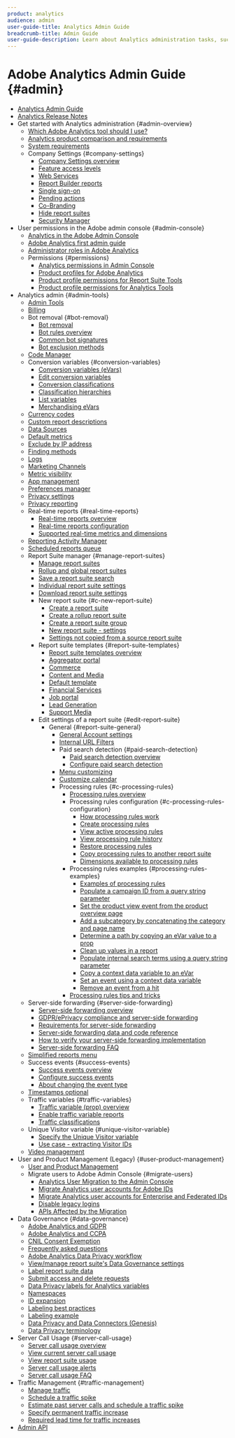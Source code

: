 ```yaml
---
product: analytics
audience: admin
user-guide-title: Analytics Admin Guide
breadcrumb-title: Admin Guide
user-guide-description: Learn about Analytics administration tasks, such managing users and products in the Experience Cloud Admin Console, configuring report suites, and more.
---
```


# Adobe Analytics Admin Guide {#admin}

+ [Analytics Admin Guide](home.md)
+ [Analytics Release Notes](https://experienceleague.adobe.com/docs/analytics/release-notes/latest.html)
+ Get started with Analytics administration {#admin-overview}
  + [Which Adobe Analytics tool should I use?](get-started/which-analytics-tool.md)
  + [Analytics product comparison and requirements](get-started/analytics-product-comparison.md)
  + [System requirements](get-started/sys-reqs.md)
  + Company Settings {#company-settings}
    + [Company Settings overview](get-started/company/c-company-settings.md)
    + [Feature access levels](get-started/company/feature-access-levels.md)
    + [Web Services](get-started/company/web-services-admin.md)
    + [Report Builder reports](get-started/company/report-builder-reports-admin.md)
    + [Single sign-on](get-started/company/single-signon-admin.md)
    + [Pending actions](get-started/company/pending-actions-admin.md)
    + [Co-Branding](get-started/company/co-branding-admin.md)
    + [Hide report suites](get-started/company/c-hide-report-suites.md)
    + [Security Manager](get-started/company/security-manager.md)
+ User permissions in the Adobe admin console {#admin-console}
  + [Analytics in the Adobe Admin Console](admin-console/home.md)
  + [Adobe Analytics first admin guide](admin-console/first-admin-guide.md)
  + [Administrator roles in Adobe Analytics](admin-console/admin-roles-in-analytics.md)
  + Permissions {#permissions}
    + [Analytics permissions in Admin Console](admin-console/permissions/summary-tables.md)
    + [Product profiles for Adobe Analytics](admin-console/permissions/product-profile.md)
    + [Product profile permissions for Report Suite Tools](admin-console/permissions/report-suite-tools.md)
    + [Product profile permissions for Analytics Tools](admin-console/permissions/analytics-tools.md)
+ Analytics admin {#admin-tools}
  + [Admin Tools](admin/c-admin-tools.md)
  + [Billing](admin/billing-admin.md)
  + Bot removal {#bot-removal}
    + [Bot removal](admin/bot-removal/bot-removal.md)
    + [Bot rules overview](admin/bot-removal/bot-rules.md)
    + [Common bot signatures](admin/bot-removal/bot-signatures.md)
    + [Bot exclusion methods](admin/bot-removal/bot-exclusion-methods.md)
  + [Code Manager](admin/code-manager-admin.md)
  + Conversion variables {#conversion-variables}
    + [Conversion variables (eVars)](admin/conversion-var-admin/conversion-var-admin.md)
    + [Edit conversion variables](admin/conversion-var-admin/t-conversion-variables-admin.md)
    + [Conversion classifications](admin/conversion-var-admin/conversion-classifications.md)
    + [Classification hierarchies](admin/conversion-var-admin/classification-hierarchies.md)
    + [List variables](admin/conversion-var-admin/list-var-admin.md)
    + [Merchandising eVars](admin/conversion-var-admin/merchandising-evars.md)
  + [Currency codes](admin/currency.md)
  + [Custom report descriptions](admin/custom-desc-admin.md)
  + [Data Sources](admin/data-sources.md)
  + [Default metrics](admin/default-metrics.md)
  + [Exclude by IP address](admin/exclude-ip.md)
  + [Finding methods](admin/finding-methods.md)
  + [Logs](admin/logs.md)
  + [Marketing Channels](admin/marketing-channels-admin.md)
  + [Metric visibility](admin/metric-visibility.md)
  + [App management](admin/mobile-management.md)
  + [Preferences manager](admin/preferences-manager.md)
  + [Privacy settings](admin/privacy-settings.md)
  + [Privacy reporting](admin/privacy-reporting.md)
  + Real-time reports {#real-time-reports}
    + [Real-time reports overview](admin/realtime/realtime.md)
    + [Real-time reports configuration](admin/realtime/t-realtime-admin.md)
    + [Supported real-time metrics and dimensions](admin/realtime/realtime-metrics.md)
  + [Reporting Activity Manager](admin/reporting-activity.md)
  + [Scheduled reports queue](admin/scheduled-reports-admin.md)
  + Report Suite manager {#manage-report-suites}
    + [Manage report suites](admin/c-manage-report-suites/report-suites-admin.md)
    + [Rollup and global report suites](admin/c-manage-report-suites/rollup-report-suite.md)
    + [Save a report suite search](admin/c-manage-report-suites/t-report-suite-saved-search.md)
    + [Individual report suite settings](admin/c-manage-report-suites/individual-rs-settings.md)
    + [Download report suite settings](admin/c-manage-report-suites/t-download-rs-settings.md)
    + New report suite {#c-new-report-suite}
      + [Create a report suite](admin/c-manage-report-suites/c-new-report-suite/t-create-a-report-suite.md)
      + [Create a rollup report suite](admin/c-manage-report-suites/c-new-report-suite/t-rollups.md)
      + [Create a report suite group](admin/c-manage-report-suites/c-new-report-suite/t-create-rs-group.md)
      + [New report suite - settings](admin/c-manage-report-suites/c-new-report-suite/new-report-suite.md)
      + [Settings not copied from a source report suite](admin/c-manage-report-suites/c-new-report-suite/settings-not-copied-from-rs.md)
    + Report suite templates {#report-suite-templates}
      + [Report suite templates overview](admin/c-manage-report-suites/c-report-suite-templates/report-suite-templates.md)
      + [Aggregator portal](admin/c-manage-report-suites/c-report-suite-templates/aggregator-portal.md)
      + [Commerce](admin/c-manage-report-suites/c-report-suite-templates/commerce-admin.md)
      + [Content and Media](admin/c-manage-report-suites/c-report-suite-templates/content-media.md)
      + [Default template](admin/c-manage-report-suites/c-report-suite-templates/default-rs-template.md)
      + [Financial Services](admin/c-manage-report-suites/c-report-suite-templates/financial-services.md)
      + [Job portal](admin/c-manage-report-suites/c-report-suite-templates/job-portal.md)
      + [Lead Generation](admin/c-manage-report-suites/c-report-suite-templates/lead-generation.md)
      + [Support Media](admin/c-manage-report-suites/c-report-suite-templates/support-media.md)
    + Edit settings of a report suite {#edit-report-suite}
      + General {#report-suite-general}
        + [General Account settings](admin/c-manage-report-suites/c-edit-report-suites/general/general-acct-settings-admin.md)
        + [Internal URL Filters](admin/c-manage-report-suites/c-edit-report-suites/general/internal-url-filter-admin.md)
        + Paid search detection {#paid-search-detection}
          + [Paid search detection overview](admin/c-manage-report-suites/c-edit-report-suites/general/paid-search-detection/paid-search-detection.md)
          + [Configure paid search detection](admin/c-manage-report-suites/c-edit-report-suites/general/paid-search-detection/t-paid-search-detection.md)
        + [Menu customizing](admin/c-manage-report-suites/c-edit-report-suites/general/customize-menus.md)
        + [Customize calendar](admin/c-manage-report-suites/c-edit-report-suites/general/custom-calendar.md)
        + Processing rules {#c-processing-rules}
          + [Processing rules overview](admin/c-manage-report-suites/c-edit-report-suites/general/c-processing-rules/processing-rules.md)
          + Processing rules configuration {#c-processing-rules-configuration}
            + [How processing rules work](admin/c-manage-report-suites/c-edit-report-suites/general/c-processing-rules/c-processing-rules-configuration/processing-rules-about.md)
            + [Create processing rules](admin/c-manage-report-suites/c-edit-report-suites/general/c-processing-rules/c-processing-rules-configuration/t-processing-rules.md)
            + [View active processing rules](admin/c-manage-report-suites/c-edit-report-suites/general/c-processing-rules/c-processing-rules-configuration/t-processing-rules-view.md)
            + [View processing rule history](admin/c-manage-report-suites/c-edit-report-suites/general/c-processing-rules/c-processing-rules-configuration/t-processing-rule-view-history.md)
            + [Restore processing rules](admin/c-manage-report-suites/c-edit-report-suites/general/c-processing-rules/c-processing-rules-configuration/t-processing-rules-restore.md)
            + [Copy processing rules to another report suite](admin/c-manage-report-suites/c-edit-report-suites/general/c-processing-rules/c-processing-rules-configuration/t-processing-rules-copy-to-rs.md)
            + [Dimensions available to processing rules](admin/c-manage-report-suites/c-edit-report-suites/general/c-processing-rules/processing-rule-dimensions.md)
          + Processing rules examples {#processing-rules-examples}
            + [Examples of processing rules](admin/c-manage-report-suites/c-edit-report-suites/general/c-processing-rules/processing-rules-examples/processing-rules-examples.md)
            + [Populate a campaign ID from a query string parameter](admin/c-manage-report-suites/c-edit-report-suites/general/c-processing-rules/processing-rules-examples/processing-rules-populate-campaign-id.md)
            + [Set the product view event from the product overview page](admin/c-manage-report-suites/c-edit-report-suites/general/c-processing-rules/processing-rules-examples/setting-the-product-view-event.md)
            + [Add a subcategory by concatenating the category and page name](admin/c-manage-report-suites/c-edit-report-suites/general/c-processing-rules/processing-rules-examples/subcategory-concatenating.md)
            + [Determine a path by copying an eVar value to a prop](admin/c-manage-report-suites/c-edit-report-suites/general/c-processing-rules/processing-rules-examples/processing-rules-determining-path.md)
            + [Clean up values in a report](admin/c-manage-report-suites/c-edit-report-suites/general/c-processing-rules/processing-rules-examples/clean-up-values-in-a-report.md)
            + [Populate internal search terms using a query string parameter](admin/c-manage-report-suites/c-edit-report-suites/general/c-processing-rules/processing-rules-examples/processing-rules-populating-internal-search.md)
            + [Copy a context data variable to an eVar](admin/c-manage-report-suites/c-edit-report-suites/general/c-processing-rules/processing-rules-examples/processing-rules-copy-context-data.md)
            + [Set an event using a context data variable](admin/c-manage-report-suites/c-edit-report-suites/general/c-processing-rules/processing-rules-examples/processing-rules-copy-context-data-event.md)
            + [Remove an event from a hit](admin/c-manage-report-suites/c-edit-report-suites/general/c-processing-rules/processing-rules-examples/processing-rules-remove-event.md)
          + [Processing rules tips and tricks](admin/c-manage-report-suites/c-edit-report-suites/general/c-processing-rules/processing-rules-tips.md)
  + Server-side forwarding {#server-side-forwarding}
    + [Server-side forwarding overview](admin/c-server-side-forwarding/ssf.md)
    + [GDPR/ePrivacy compliance and server-side forwarding](admin/c-server-side-forwarding/ssf-gdpr.md)
    + [Requirements for server-side forwarding](admin/c-server-side-forwarding/ssf-requirements.md)
    + [Server-side forwarding data and code reference](admin/c-server-side-forwarding/ssf-reference.md)
    + [How to verify your server-side forwarding implementation](admin/c-server-side-forwarding/ssf-verify.md)
    + [Server-side forwarding FAQ](admin/c-server-side-forwarding/ssf-faq.md)
   + [Simplified reports menu](admin/t-simplified-menu.md)
  + Success events {#success-events}
    + [Success events overview](admin/c-success-events/success-event.md)
    + [Configure success events](admin/c-success-events/t-success-events.md)
    + [About changing the event type](admin/c-success-events/event-type.md)
  + [Timestamps optional](admin/timestamp-optional.md)
  + Traffic variables {#traffic-variables}
    + [Traffic variable (prop) overview](admin/c-traffic-variables/traffic-var.md)
    + [Enable traffic variable reports](admin/c-traffic-variables/t-traffic-variable.md)
    + [Traffic classifications](admin/c-traffic-variables/traffic-classifications.md)
  + Unique Visitor variable {#unique-visitor-variable}
    + [Specify the Unique Visitor variable](admin/unique-visitor-variable-admin/t-unique-visitor-variable.md)
    + [Use case - extracting Visitor IDs](admin/unique-visitor-variable-admin/extract-visitorids-usecase.md)
  + [Video management](admin/video-management.md)
+ User and Product Management (Legacy) {#user-product-management}
  + [User and Product Management](user-management2/user-management.md)
  + Migrate users to Adobe Admin Console {#migrate-users}
    + [Analytics User Migration to the Admin Console](user-management2/user-migration/c-migration-tool.md)
    + [Migrate Analytics user accounts for Adobe IDs](user-management2/user-migration/t-migrate-users.md)
    + [Migrate Analytics user accounts for Enterprise and Federated IDs](user-management2/user-migration/migrate-enterprise.md)
    + [Disable legacy logins](user-management2/user-migration/t-disable-legacy-login.md)
    + [APIs Affected by the Migration](user-management2/user-migration/developer.md)
+ Data Governance {#data-governance}
  + [Adobe Analytics and GDPR](c-data-governance/an-gdpr-overview.md)
  + [Adobe Analytics and CCPA](c-data-governance/an-ccpa-overview.md)
  + [CNIL Consent Exemption](c-data-governance/cnil-consent-exemption.md)
  + [Frequently asked questions](c-data-governance/gdpr-faq.md)
  + [Adobe Analytics Data Privacy workflow](c-data-governance/an-gdpr-workflow.md)
  + [View/manage report suite's Data Governance settings](c-data-governance/gdpr-view-settings.md)
  + [Label report suite data](c-data-governance/gdpr-setup-reportsuite.md)
  + [Submit access and delete requests](c-data-governance/gdpr-submit-access-delete.md)
  + [Data Privacy labels for Analytics variables](c-data-governance/gdpr-labels.md)
  + [Namespaces](c-data-governance/gdpr-namespaces.md)
  + [ID expansion](c-data-governance/gdpr-id-expansion.md)
  + [Labeling best practices](c-data-governance/gdpr-analytics-ids.md)
  + [Labeling example](c-data-governance/gdpr-labeling-example.md)
  + [Data Privacy and Data Connectors (Genesis)](c-data-governance/data-connectors-gdpr.md)
  + [Data Privacy terminology](c-data-governance/gdpr-terminology.md)
+ Server Call Usage {#server-call-usage}
  + [Server call usage overview](c-server-call-usage/overage-overview.md)
  + [View current server call usage](c-server-call-usage/server-call-usage-dashboard.md)
  + [View report suite usage](c-server-call-usage/report-suite-usage.md)
  + [Server call usage alerts](c-server-call-usage/scu-alerts.md)
  + [Server call usage FAQ](c-server-call-usage/overage-faq.md)
+ Traffic Management {#traffic-management}
  + [Manage traffic](c-traffic-management/traffic-management.md)
  + [Schedule a traffic spike](c-traffic-management/t-traffic-schedule-spike.md)
  + [Estimate past server calls and schedule a traffic spike](c-traffic-management/traffic-spike-estimate-past-server-calls.md)
  + [Specify permanent traffic increase](c-traffic-management/t-traffic-permanent.md)
  + [Required lead time for traffic increases](c-traffic-management/traffic-lead-time.md)
+ [Admin API](c-admin-api/c-admin-api.md)
